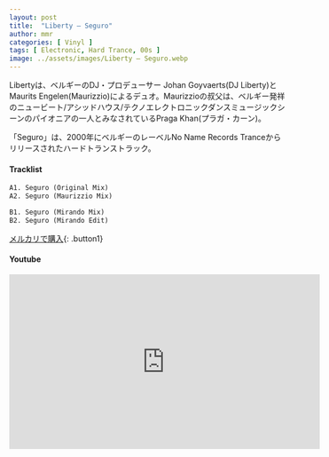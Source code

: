 ```yaml
---
layout: post
title:  "Liberty – Seguro"
author: mmr
categories: [ Vinyl ]
tags: [ Electronic, Hard Trance, 00s ]
image: ../assets/images/Liberty – Seguro.webp
---
```


Libertyは、ベルギーのDJ・プロデューサー Johan Goyvaerts(DJ Liberty)とMaurits Engelen(Maurizzio)によるデュオ。Maurizzioの叔父は、ベルギー発祥のニュービート/アシッドハウス/テクノエレクトロニックダンスミュージックシーンのパイオニアの一人とみなされているPraga Khan(プラガ・カーン)。

「Seguro」は、2000年にベルギーのレーベルNo Name Records Tranceからリリースされたハードトランストラック。

#### Tracklist
```md
A1. Seguro (Original Mix)
A2. Seguro (Maurizzio Mix)

B1. Seguro (Mirando Mix)
B2. Seguro (Mirando Edit)
```

[メルカリで購入](https://jp.mercari.com/item/m66128506073?afid=6142608987){: .button1}

#### Youtube
<iframe width="560" height="315" src="https://www.youtube.com/embed/H8iD1wHWmE0?si=tWdsL_R7XI52UktA" title="YouTube video player" frameborder="0" allow="accelerometer; autoplay; clipboard-write; encrypted-media; gyroscope; picture-in-picture; web-share" referrerpolicy="strict-origin-when-cross-origin" allowfullscreen></iframe>